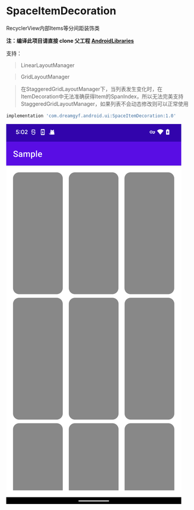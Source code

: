 # SpaceItemDecoration

RecyclerView内部Items等分间距装饰类

**注：编译此项目请直接 clone 父工程 [AndroidLibraries](https://github.com/dreamgyf/AndroidLibraries)**

支持：

> LinearLayoutManager

> GridLayoutManager

> 在StaggeredGridLayoutManager下，当列表发生变化时，在ItemDecoration中无法准确获得Item的SpanIndex，所以无法完美支持StaggeredGridLayoutManager，如果列表不会动态修改则可以正常使用

```groovy
implementation 'com.dreamgyf.android.ui:SpaceItemDecoration:1.0'
```

![Demo](./SpaceItemDecoration.png)